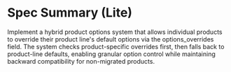# Spec Summary (Lite)

Implement a hybrid product options system that allows individual products to override their product line's default options via the options_overrides field. The system checks product-specific overrides first, then falls back to product-line defaults, enabling granular option control while maintaining backward compatibility for non-migrated products.